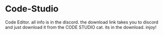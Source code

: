 # Code-Studio
Code Editor.
all info is in the discord. the download link takes you to discord and just download it from
the CODE STUDIO cat. its in the download. injoy!

